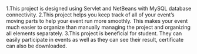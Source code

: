 1.This project is designed using Servlet and NetBeans with MySQL database connectivity.
2.This project helps you keep track of all of your event’s moving parts to help your event run more smoothly. This makes your event much easier to organize than manually managing the project and organizing all 
  elements separately.
3.This project is beneficial for student. They can easily participate in events as well as they can see their result, certificate can also be downloaded.
